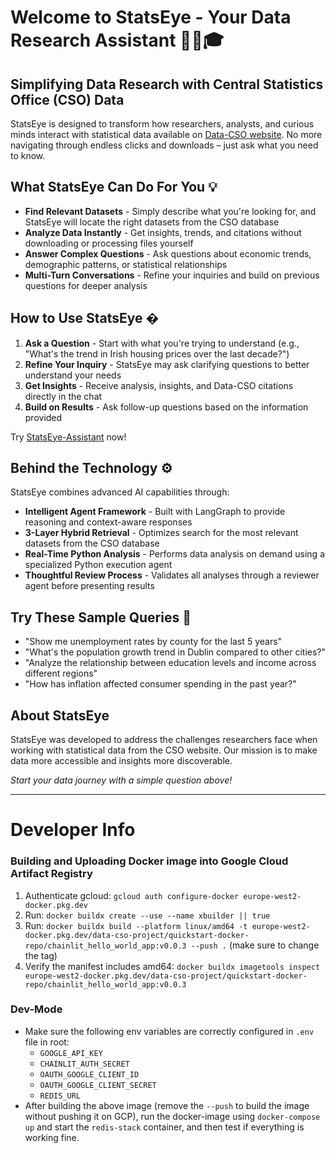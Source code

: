 # Welcome to StatsEye - Your Data Research Assistant 👩‍🎓🎓

## Simplifying Data Research with Central Statistics Office (CSO) Data

StatsEye is designed to transform how researchers, analysts, and curious minds interact with statistical data available on [Data-CSO website](www.data.cso.ie). No more navigating through endless clicks and downloads – just ask what you need to know.

## What StatsEye Can Do For You 💡

- **Find Relevant Datasets** - Simply describe what you're looking for, and StatsEye will locate the right datasets from the CSO database
- **Analyze Data Instantly** - Get insights, trends, and citations without downloading or processing files yourself
- **Answer Complex Questions** - Ask questions about economic trends, demographic patterns, or statistical relationships
- **Multi-Turn Conversations** - Refine your inquiries and build on previous questions for deeper analysis

## How to Use StatsEye �

1. **Ask a Question** - Start with what you're trying to understand (e.g., "What's the trend in Irish housing prices over the last decade?")
2. **Refine Your Inquiry** - StatsEye may ask clarifying questions to better understand your needs
3. **Get Insights** - Receive analysis, insights, and Data-CSO citations directly in the chat
4. **Build on Results** - Ask follow-up questions based on the information provided

Try [StatsEye-Assistant](https://statseye-assistant.com) now!

## Behind the Technology ⚙️

StatsEye combines advanced AI capabilities through:

- **Intelligent Agent Framework** - Built with LangGraph to provide reasoning and context-aware responses
- **3-Layer Hybrid Retrieval** - Optimizes search for the most relevant datasets from the CSO database
- **Real-Time Python Analysis** - Performs data analysis on demand using a specialized Python execution agent
- **Thoughtful Review Process** - Validates all analyses through a reviewer agent before presenting results

## Try These Sample Queries 🚀

- "Show me unemployment rates by county for the last 5 years"
- "What's the population growth trend in Dublin compared to other cities?"
- "Analyze the relationship between education levels and income across different regions"
- "How has inflation affected consumer spending in the past year?"

## About StatsEye

StatsEye was developed to address the challenges researchers face when working with statistical data from the CSO website. Our mission is to make data more accessible and insights more discoverable.

*Start your data journey with a simple question above!*

___

# Developer Info
### Building and Uploading Docker image into Google Cloud Artifact Registry
1. Authenticate gcloud: `gcloud auth configure-docker europe-west2-docker.pkg.dev`
2. Run: `docker buildx create --use --name xbuilder || true`
3. Run: `docker buildx build --platform linux/amd64 -t europe-west2-docker.pkg.dev/data-cso-project/quickstart-docker-repo/chainlit_hello_world_app:v0.0.3 --push .` (make sure to change the tag)
4. Verify the manifest includes amd64: `docker buildx imagetools inspect europe-west2-docker.pkg.dev/data-cso-project/quickstart-docker-repo/chainlit_hello_world_app:v0.0.3`

### Dev-Mode
- Make sure the following env variables are correctly configured in `.env` file in root:
    - `GOOGLE_API_KEY`
    - `CHAINLIT_AUTH_SECRET`
    - `OAUTH_GOOGLE_CLIENT_ID`
    - `OAUTH_GOOGLE_CLIENT_SECRET`
    - `REDIS_URL`
- After building the above image (remove the `--push` to build the image without pushing it on GCP), run the docker-image using `docker-compose up` and start the `redis-stack` container, and then test if everything is working fine.
